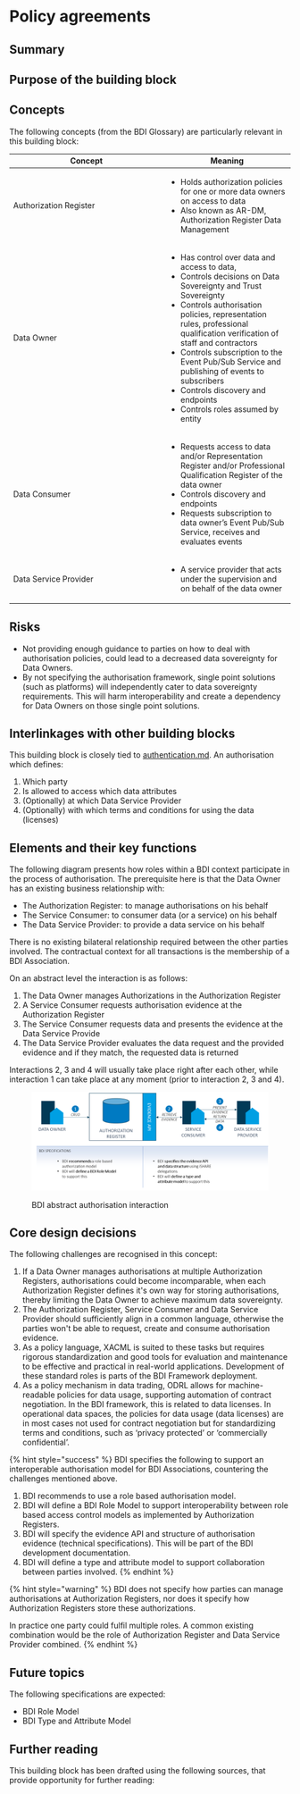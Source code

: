 # Policy agreements

## Summary&#x20;



## Purpose of the building block&#x20;



## Concepts&#x20;

The following concepts (from the BDI Glossary) are particularly relevant in this building block:&#x20;

<table><thead><tr><th width="262">Concept</th><th>Meaning</th></tr></thead><tbody><tr><td>Authorization Register</td><td><ul><li>Holds authorization policies for one or more data owners on access to data</li><li>Also known as AR-DM, Authorization Register Data Management</li></ul></td></tr><tr><td>Data Owner</td><td><ul><li>Has control over data and access to data,</li><li>Controls decisions on Data Sovereignty and Trust Sovereignty</li><li>Controls authorisation policies, representation rules, professional qualification verification of staff and contractors</li><li>Controls subscription to the Event Pub/Sub Service and publishing of events to subscribers</li><li>Controls discovery and endpoints</li><li>Controls roles assumed by entity</li></ul></td></tr><tr><td>Data Consumer</td><td><ul><li>Requests access to data and/or Representation Register and/or Professional Qualification Register of the data owner</li><li>Controls discovery and endpoints</li><li>Requests subscription to data owner’s Event Pub/Sub Service, receives and evaluates events</li></ul></td></tr><tr><td>Data Service Provider</td><td><ul><li>A service provider that acts under the supervision and on behalf of the data owner</li></ul></td></tr></tbody></table>

## Risks

* Not providing enough guidance to parties on how to deal with authorisation policies, could lead to a decreased data sovereignty for Data Owners.&#x20;
* By not specifying the authorisation framework, single point solutions (such as platforms) will independently cater to data sovereignty requirements. This will harm interoperability and create a dependency for Data Owners on those single point solutions.

## Interlinkages with other building blocks&#x20;

This building block is closely tied to [authentication.md](../technology/authentication.md "mention"). An authorisation which defines:

1. Which party
2. Is allowed to access which data attributes
3. (Optionally) at which Data Service Provider
4. (Optionally) with which terms and conditions for using the data (licenses)

## Elements and their key functions

The following diagram presents how roles within a BDI context participate in the process of authorisation. The prerequisite here is that the Data Owner has an existing business relationship with:

* The Authorization Register: to manage authorisations on his behalf
* The Service Consumer: to consumer data (or a service) on his behalf
* The Data Service Provider: to provide a data service on his behalf

There is no existing bilateral relationship required between the other parties involved. The contractual context for all transactions is the membership of a BDI Association.

On an abstract level the interaction is as follows:

1. The Data Owner manages Authorizations in the Authorization Register
2. A Service Consumer requests authorisation evidence at the Authorization Register
3. The Service Consumer requests data and presents the evidence at the Data Service Provide
4. The Data Service Provider evaluates the data request and the provided evidence and if they match, the requested data is returned

Interactions 2, 3 and 4 will usually take place right after each other, while interaction 1 can take place at any moment (prior to interaction 2, 3 and 4).

<figure><img src="../../.gitbook/assets/image (2).png" alt=""><figcaption><p>BDI abstract authorisation interaction</p></figcaption></figure>

## Core design decisions&#x20;

The following challenges are recognised in this concept:

1. If a Data Owner manages authorisations at multiple Authorization Registers, authorisations could become incomparable, when each Authorization Register defines it's own way for storing authorisations, thereby limiting the Data Owner to achieve maximum data sovereignty.
2. The Authorization Register, Service Consumer and Data Service Provider should sufficiently align in a common language, otherwise the parties won't be able to request, create and consume authorisation evidence.
3. As a policy language, XACML is suited to these tasks but requires rigorous standardization and good tools for evaluation and maintenance to be effective and practical in real-world applications. Development of these standard roles is parts of the BDI Framework deployment.
4. As a policy mechanism in data trading, ODRL allows for machine-readable policies for data usage, supporting automation of contract negotiation. In the BDI framework, this is related to data licenses. In operational data spaces, the policies for data usage (data licenses) are in most cases not used for contract negotiation but for standardizing terms and conditions, such as ‘privacy protected’ or ‘commercially confidential’.

{% hint style="success" %}
BDI specifies the following to support an interoperable authorisation model for BDI Associations, countering the challenges mentioned above.

1. BDI recommends to use a role based authorisation model.
2. BDI will define a BDI Role Model to support interoperability between role based access control models as implemented by Authorization Registers.
3. BDI will specify the evidence API and structure of authorisation evidence (technical specifications). This will be part of the BDI development documentation.
4. BDI will define a type and attribute model to support collaboration between parties involved.
{% endhint %}

{% hint style="warning" %}
BDI does not specify how parties can manage authorisations at Authorization Registers, nor does it specify how Authorization Registers store these authorizations.

In practice one party could fulfil multiple roles. A common existing combination would be the role of Authorization Register and Data Service Provider combined.&#x20;
{% endhint %}

## Future topics&#x20;

The following specifications are expected:

* BDI Role Model
* BDI Type and Attribute Model

## Further reading&#x20;

This building block has been drafted using the following sources, that provide opportunity for further reading:&#x20;

